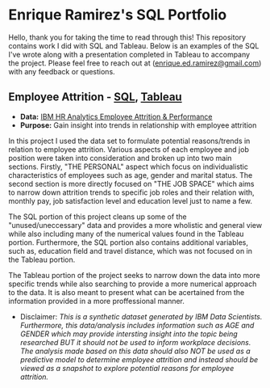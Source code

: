 # Enrique Ramirez's SQL Portfolio

Hello, thank you for taking the time to read through this! This repository contains work I did with SQL and Tableau. Below is an examples of the SQL I've wrote along with a presentation completed in Tableau to accompany the project. Please feel free to reach out at (enrique.ed.ramirez@gmail.com) with any feedback or questions.

## Employee Attrition - **[SQL](https://github.com/EnriqueEdRamirez/SQL-Project/blob/main/Employee_Attrition.sql)**, **[Tableau]()**
- **Data:** [IBM HR Analytics Employee Attrition & Performance](https://www.kaggle.com/datasets/pavansubhasht/ibm-hr-analytics-attrition-dataset)
- **Purpose:** Gain insight into trends in relationship with employee attrition

In this project I used the data set to formulate potential reasons/trends in relation to employee attrition. Various aspects of each employee and job position were taken into consideration and broken up into two main sections. Firstly, "THE PERSONAL" aspect which focus on individualistic characteristics of employees such as age, gender and marital status. The second section is more directly focused on "THE JOB SPACE" which aims to narrow down attrition trends to specific job roles and their relation with, monthly pay, job satisfaction level and education level just to name a few.

The SQL portion of this project cleans up some of the "unused/uneccessary" data and provides a more wholistic and general view while also including many of the numerical values found in the Tableau portion. Furthermore, the SQL portion also contains additional variables, such as, education field and travel distance, which was not focused on in the Tableau portion.

The Tableau portion of the project seeks to narrow down the data into more specific trends while also searching to provide a more numerical approach to the data. It is also meant to present what can be acertained from the information provided in a more proffessional manner.
  
* Disclaimer: *This is a synthetic dataset generated by IBM Data Scientists. Furthermore, this data/analysis includes information such as AGE and GENDER which may provide intersting insight into the topic being researched BUT it should not be used to inform workplace decisions. The analysis made based on this data should also NOT be used as a predictive model to determine employee attrition and instead should be viewed as a snapshot to explore potential reasons for employee attrition.*
